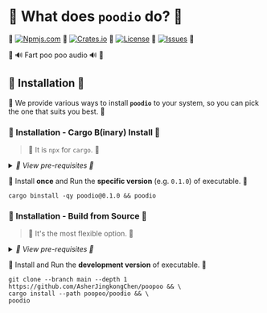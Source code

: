 # 💩 What does **`poodio`** do? 💩

💩
[![Npmjs.com](https://img.shields.io/npm/v/poodio?style=for-the-badge&label=NPMJS&logo=npm&logoColor=%23c33&labelColor=%23333&color=%23c33)](https://www.npmjs.com/package/poodio)
💩
[![Crates.io](https://img.shields.io/crates/v/poodio?style=for-the-badge&label=CRATES&logo=docs.rs&logoColor=%23fc3&labelColor=%23333&color=%23fc3)](https://docs.rs/poodio)
💩
[![License](https://img.shields.io/crates/l/poodio?style=for-the-badge&label=LICENSE&logo=opensourceinitiative&logoColor=%23fff&labelColor=%23333&color=%234a3)](https://docs.rs/crate/poodio/latest/source/LICENSE.txt)
💩
[![Issues](https://img.shields.io/github/issues/AsherJingkongChen/poopoo?style=for-the-badge&label=ISSUES&logo=github&logoColor=%23fff&labelColor=%23333&color=%23eee)](https://github.com/AsherJingkongChen/poopoo/issues)
💩

💩 🔊 Fart poo poo audio 🔊 💩

## 💩 Installation 💩

💩 We provide various ways to install **`poodio`** to your system, so you can pick the one that suits you best. 💩

### 💩 Installation - Cargo B(inary) Install 💩

> 💩 It is `npx` for `cargo`. 💩

<details><summary><i>💩 View pre-requisites 💩</i></summary>

- 💩 [`rustup` + `cargo`](https://doc.rust-lang.org/cargo/getting-started/installation.html)
- 💩 [`cargo-binstall`](https://github.com/cargo-bins/cargo-binstall?tab=readme-ov-file#installation)

</details>

💩 Install **once** and Run the **specific version** (e.g. `0.1.0`) of executable. 💩

```shell
cargo binstall -qy poodio@0.1.0 && poodio
```

### 💩 Installation - Build from Source 💩

> 💩 It's the most flexible option. 💩

<details><summary><i>💩 View pre-requisites 💩</i></summary>

- 💩 [`git`](https://git-scm.com/downloads)
- 💩 [`rustup` + `cargo`](https://doc.rust-lang.org/cargo/getting-started/installation.html)

</details>

💩 Install and Run the **development version** of executable. 💩

```shell
git clone --branch main --depth 1 https://github.com/AsherJingkongChen/poopoo && \
cargo install --path poopoo/poodio && \
poodio
```
